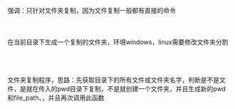 强调：只针对文件夹复制，因为文件复制一般都有直接的命令<br><br><br><br>
在当前目录下生成一个复制的文件夹，环境windows，linux需要修改文件夹分割<br><br><br><br>

文件夹复制程序，思路：先获取目录下的所有文件或文件夹名字，判断是不是文件，是就在传入的pwd目录下复制，不是就创建一个文件夹，并且生成新的pwd和file_path、，并且再次调用此函数<br><br><br><br>